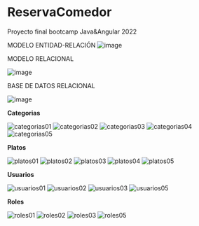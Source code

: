 # ReservaComedor
Proyecto final bootcamp Java&amp;Angular 2022


MODELO ENTIDAD-RELACIÓN
![image](https://user-images.githubusercontent.com/89861246/168420985-0c7aa132-c957-4266-b756-ab42bc027d7a.png)


MODELO RELACIONAL

![image](https://user-images.githubusercontent.com/103040138/168540844-b8392eff-fac5-4b5f-8762-77952e1265d3.png)


BASE DE DATOS RELACIONAL

![image](https://user-images.githubusercontent.com/89861246/169401042-e244b971-0dd7-4509-88c3-c76e8a1272f5.png)

<strong>Categorias</strong>

![categorias01](https://user-images.githubusercontent.com/103040138/171231516-bfa9f43c-3177-4fd3-9694-3d276f014ac8.png)
![categorias02](https://user-images.githubusercontent.com/103040138/171232197-7f2a3081-34c5-4195-a51e-6c73466f38e5.png)
![categorias03](https://user-images.githubusercontent.com/103040138/171234302-afae3355-fd02-463c-a017-7c19f722912c.png)
![categorias04](https://user-images.githubusercontent.com/103040138/171234329-bd601e60-deab-48ec-a89c-52bfd3c2f71c.png)
![categorias05](https://user-images.githubusercontent.com/103040138/171234357-61ded958-4eba-44c8-af0e-ac21262a0b07.png)

<strong>Platos</strong>

![platos01](https://user-images.githubusercontent.com/103040138/171241533-47f4c76b-14c0-45cb-b15c-b8ea13ba8938.png)
![platos02](https://user-images.githubusercontent.com/103040138/171241881-e4834677-a9f0-4390-a540-b3a4b770246f.png)
![platos03](https://user-images.githubusercontent.com/103040138/171242016-46a2c797-7b6f-4cf7-ba9e-c29c4e1ad0f4.png)
![platos04](https://user-images.githubusercontent.com/103040138/171242168-48d9f0cd-9341-49e6-b60e-5add4473b558.png)
![platos05](https://user-images.githubusercontent.com/103040138/171242322-08fdd6e0-3266-45c6-b35e-04f401af2bd3.png)

<strong>Usuarios</strong>

![usuarios01](https://user-images.githubusercontent.com/103040138/171254093-ecfb68e0-4e46-45db-b113-52d18cc3a36e.png)
![usuarios02](https://user-images.githubusercontent.com/103040138/171254142-95c09137-86fb-41ef-98ff-d1376a5583a8.png)
![usuarios03](https://user-images.githubusercontent.com/103040138/171254165-7d09ba18-b674-4ee0-85ef-6f012b173a9e.png)
![usuarios05](https://user-images.githubusercontent.com/103040138/171254182-12dac580-7f44-4e9e-b65b-f32b51bd0056.png)

<strong>Roles</strong>

![roles01](https://user-images.githubusercontent.com/103040138/171257202-581edfce-4a2a-46c7-aa9a-615c4847c444.png)
![roles02](https://user-images.githubusercontent.com/103040138/171257250-a00d8d90-e9cb-41ed-9a3d-00aa46e288d5.png)
![roles03](https://user-images.githubusercontent.com/103040138/171257283-dad69770-d459-4887-a12c-d274c16af4a2.png)
![roles05](https://user-images.githubusercontent.com/103040138/171257331-ac32dc2e-e04d-464b-b7cc-3f831becf72b.png)


